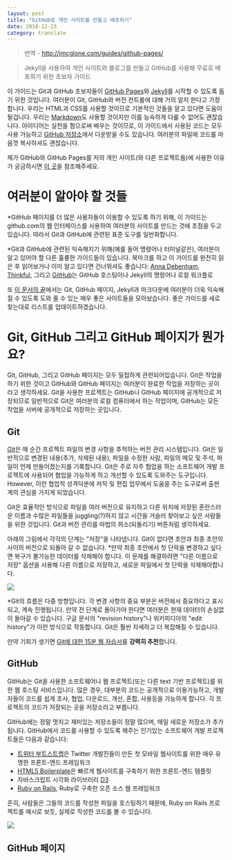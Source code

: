 ```yaml
---
layout: post
title: "GitHub로 개인 사이트를 만들고 배포하기"
date: 2018-12-23
category: translate
---
```


> 번역 - <http://jmcglone.com/guides/github-pages/>

> Jekyll을 사용하여 개인 사이트와 블로그를 만들고 GitHub를 사용해 무료로 배포하기 위한 초보자 가이드

이 가이드는 Git과 GitHub 초보자들이 [GitHub Pages](https://pages.github.com/)와 [Jekyll](https://jekyllrb.com/)를 시작할 수 있도록 돕기 위한 것입니다.
여러분이 Git, GitHub와 버전 컨트롤에 대해 거의 알지 한다고 가정합니다.
우리는 HTML과 CSS를 사용할 것이므로 기본적인 것들을 알고 있다면 도움이 될겁니다.
우리는 [Markdown](https://daringfireball.net/projects/markdown/)도 사용할 것이지만 이를 능숙하게 다룰 수 없어도 괜찮습니다.
아이디어는 실천을 함으로써 배우는 것이므로, 이 가이드에서 사용된 코드는 모두 사용 가능하고 [GitHub 저장소](https://github.com/hankquinlan/hankquinlan.github.io/archive/master.zip)에서 다운받을 수도 있습니다. 
여러분의 파일에 코드를 마음껏 복사하셔도 괜찮습니다.

제가 GitHub와 GitHub Pages를 저의 개인 사이트(와 다른 프로젝트들)에 사용한 이유가 궁금하시면 [이 곳](http://jmcglone.com/notes/2014/05/03/using-github-to-create-and-host-a-personal-website)을 참조해주세요.

# 여러분이 알아야 할 것들

*GitHub 페이지를 더 많은 사용자들이 이용할 수 있도록 하기 위해, 이 가이드는 github.com의 웹 인터페이스를 사용하여 여러분의 사이트를 만드는 것에 초점을 두고 있습니다. 따라서 Git과 GitHub에 관련된 표준 도구를 일반화합니다.

*Git과 GitHub에 관련된 익숙해지기 위해(예를 들어 명령어나 터미널같은), 여러분이 알고 있어야 할 다른 훌륭한 가이드들이 있습니다. 북마크를 하고 이 가이드를 완전히 읽은 후 읽어보거나 이미 알고 있다면 건너뛰셔도 좋습니다: [Anna Debenham](https://24ways.org/2013/get-started-with-github-pages/), [Thinkful](http://www.thinkful.com/learn/a-guide-to-using-github-pages/), 그리고 [GitHub](https://pages.github.com/)는 GitHub 호스팅이나 Jekyll의 명령어나 로컬 워크플로

또 [이 문서의 끝]()에서는 Git, GitHub 페이지, Jekyll과 마크다운에 여러분이 더욱 익숙해질 수 있도록 도와 줄 수 있는 매우 좋은 사이트들을 모아놨습니다. 좋은 가이드를 새로 찾는대로 리스트를 업데이트하겠습니다.

# Git, GitHub 그리고 GitHub 페이지가 뭔가요?

Git, GitHub, 그리고 GitHub 페이지는 모두 밀접하게 관련되어있습니다. Git은 작업을 하기 위한 것이고 GitHub와 GitHub 페이지는 여러분이 완료한 작업을 저장하는 곳이라고 생각하세요. Git을 사용한 프로젝트는 GitHub나 GitHub 페이지에 공개적으로 저장되므로 일반적으로 Git은 여러분의 로컬 컴퓨터에서 하는 작업이며, GitHub는 모든 작업을 서버에 공개적으로 저장하는 곳입니다.

## Git

[Git](https://git-scm.com/)은 매 순간 프로젝트 파일의 변경 사항을 추적하는 버전 관리 시스템입니다. Git은 일반적으로 변경된 내용(추가, 삭제된 내용), 파일을 수정한 사람, 파일의 메모 및 주석, 파일이 언제 만들어졌는지를 기록합니다. Git은 주로 자주 협업을 하는 소프트웨어 개발 프로젝트에 사용되어 협업을 가능하게 하고 개선할 수 있도록 도와주는 도구입니다. However, 이런 협업적 성격덕분에 저작 및 편집 업무에서 도움을 주는 도구로써 출판계의 관심을 가지게 되었습니다.

Git은 효율적인 방식으로 파일을 여러 버전으로 유지하고 다른 위치에 저장된 혼란스러운 이름과 수많은 파일들을 juggling(?)하지 않고 시간을 거슬러 찾아보고 싶은 사람들을 위한 것입니다. Git과 버전 관리를 마법의 취소(되돌리기) 버튼처럼 생각하세요.

아래의 그림에서 각각의 단계는 "저장"을 나타냅니다. Git이 없다면 초안과 최종 초안의 사이의 버전으로 되돌아 갈 수 없습니다. *만약 최종 초안에서 첫 단락을 변경하고 싶다면 복구가 불가능한 데이터를 삭제해야 합니다. 이 문제를 해결하려면 "다른 이름으로 저장" 옵션을 사용해 다른 이름으로 저장하고, 새로운 파일에서 첫 단락을 삭제해야합니다.

![](http://jmcglone.com/img/guides/git-basics.png)

*Git의 흐름은 다중 방향입니다. 각 변경 사항의 중요 부분은 버전에서 중요하다고 표시되고, 계속 진행됩니다. 만약 전 단계로 돌아가야 한다면 여러분은 현재 데이터의 손실없이 돌아갈 수 있습니다. 구글 문서의 "revision history"나 위키피디아의 "edit history"가 이런 방식으로 작동합니다. Git은 훨씬 자세하고 더 복잡해질 수 있습니다.

만약 기회가 생기면 [Git에 대한 15분 웹 자습서](http://try.github.io/)를 **강력히 추천**합니다.

## GitHub

GitHub는 Git을 사용한 소프트웨어나 웹 프로젝트(또는 다른 text 기반 프로젝트)를 위한 웹 호스팅 서비스입니다. 많은 경우, 대부분의 코드는 공개적으로 이용가능하고, 개발자들이 코드를 쉽게 조사, 협업, 다운로드, 개선, 혼합, 사용등을 가능하게 합니다. 각 프로젝트의 코드가 저장되는 곳을 저장소라고 부릅니다.

GitHub에는 정말 멋지고 재미있는 저장소들이 정말 많으며, 매일 새로운 저장소가 추가됩니다. GitHub에서 코드를 사용할 수 있도록 해주는 인기있는 소프트웨어 개발 프로젝트들은 다음과 같습니다: 

* [트위터 부트스트랩](https://github.com/twbs/bootstrap)은 Twitter 개발진들이 만든 첫 모바일 웹사이트를 위한 매우 유명한 프론트-엔드 프레임워크
* [HTML5 Boilerplate](https://github.com/h5bp/html5-boilerplate)은 빠르게 웹사이트를 구축하기 위한 프론트-엔드 템플릿
* 자바스크립트 시각화 라이브러리 [D3](https://github.com/mbostock/d3)
* [Ruby on Rails](), Ruby로 구축한 오픈 소스 웹 프레임워크

흔히, 사람들은 그들의 코드를 작성한 파일을 호스팅하기 때문에, Ruby on Rails 프로젝트를 예시로 보듯, 실제로 작성한 코드를 볼 수 있습니다.

![](http://jmcglone.com/img/guides/github-ruby-on-rails.png)

## GitHub 페이지

